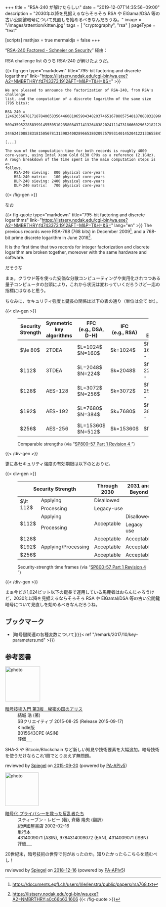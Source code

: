 +++
title = "RSA-240 が解けたらしい"
date =  "2019-12-07T14:35:56+09:00"
description = "2030年以降を見据えるならそろそろ RSA や ElGamal/DSA 等の古い公開鍵暗号について見直しを始めるべきなんだろうね。"
image = "/images/attention/kitten.jpg"
tags = [ "cryptography", "rsa" ]
pageType = "text"

[scripts]
  mathjax = true
  mermaidjs = false
+++

“[RSA-240 Factored - Schneier on Security](https://www.schneier.com/blog/archives/2019/12/rsa-240_factore.html)” 経由：

RSA challenge list のうち RSA-240 が解けたようだ。

{{< fig-gen type="markdown" title="795-bit factoring and discrete logarithms" link="https://listserv.nodak.edu/cgi-bin/wa.exe?A2=NMBRTHRY;fd743373.1912&FT=M&P=T&H=&S=" >}}

```
We are pleased to announce the factorization of RSA-240, from RSA's challenge
list, and the computation of a discrete logarithm of the same size (795 bits):

RSA-240 = 124620366781718784065835044608106590434820374651678805754818788883289666801188210855036039570272508747509864768438458621054865537970253930571891217684318286362846948405301614416430468066875699415246993185704183030512549594371372159029236099
        = 509435952285839914555051023580843714132648382024111473186660296521821206469746700620316443478873837606252372049619334517
        * 244624208838318150567813139024002896653802092578931401452041221336558477095178155258218897735030590669041302045908071447

[...]

The sum of the computation time for both records is roughly 4000
core-years, using Intel Xeon Gold 6130 CPUs as a reference (2.1GHz).
A rough breakdown of the time spent in the main computation steps is as
follows.
    RSA-240 sieving:  800 physical core-years
    RSA-240 matrix:   100 physical core-years
    DLP-240 sieving: 2400 physical core-years
    DLP-240 matrix:   700 physical core-years
```

{{< /fig-gen >}}

なお

{{< fig-quote type="markdown" title="795-bit factoring and discrete logarithms" link="https://listserv.nodak.edu/cgi-bin/wa.exe?A2=NMBRTHRY;fd743373.1912&FT=M&P=T&H=&S=" lang="en" >}}
The previous records were RSA-768 (768 bits) in December 2009[^rsa2], and a 768-bit prime discrete logarithm in June 2016[^rsa3].

It is the first time that two records for integer factorization and discrete
logarithm are broken together, moreover with the same hardware and software.

[^rsa2]: https://documents.epfl.ch/users/l/le/lenstra/public/papers/rsa768.txt
[^rsa3]: https://listserv.nodak.edu/cgi-bin/wa.exe?A2=NMBRTHRY;a0c66b63.1606
{{< /fig-quote >}}

だそうな

まぁ，クラウド等を使った安価な分散コンピューティングや実用化されつつある量子コンピュータの台頭により，これから状況は変わっていくだろうけど一応の指標にはなると思う。

ちなみに，セキュリティ強度と鍵長の関係は以下の表の通り（単位は全て bit）。

{{< div-gen >}}
<figure lang="en">
<style>
main table.nist2 th  {
  vertical-align:middle;
  text-align: center;
}
main table.nist2 td  {
  vertical-align:middle;
  text-align: center;
}
</style>
<table class="nist2">
<thead>
<tr>
<th>Security<br>Strength</th>
<th>Symmetric<br> key<br> algorithms</th>
<th>FFC<br>(e.g., DSA, D-H)</th>
<th>IFC<br>(e.g., RSA)</th>
<th>ECC<br>(e.g., ECDSA)</th>
</tr>
</thead>
<tbody>
<tr><td> $\le 80$ </td><td>2TDEA</td><td> $L=1024$ <br> $N=160$ </td><td> $k=1024$ </td> <td> $f = 160\text{ - }223$ </td></tr>
<tr><td> $112$ </td><td>3TDEA</td><td> $L=2048$ <br> $N=224$ </td><td>$k=2048$</td> <td>$f = 224\text{ - }255$</td></tr>
<tr><td> $128$ </td><td>AES-128</td><td> $L=3072$ <br> $N=256$ </td><td>$k=3072$</td> <td>$f = 256\text{ - }383$</td></tr>
<tr><td> $192$ </td><td>AES-192</td><td> $L=7680$ <br> $N=384$ </td><td>$k=7680$</td> <td>$f = 384\text{ - }511$</td></tr>
<tr><td> $256$ </td><td>AES-256</td><td> $L=15360$ <br> $N=512$ </td><td>$k=15360$</td><td>$f=512+$</td></tr>
</tbody>
</table>
<figcaption>Comparable strengths (via <q><a href='https://doi.org/10.6028/NIST.SP.800-57pt1r4'>SP800-57 Part 1 Revision 4 <sup><i class='far fa-file-pdf'></i></sup></a></q>)</figcaption>
</figure>
{{< /div-gen >}}

更に各セキュリティ強度の有効期限は以下のとおりだ。

{{< div-gen >}}
<figure lang='en'>
<style>
main table.nist4 th  {
  vertical-align:middle;
  text-align: center;
}
main table.nist4 td  {
  vertical-align:middle;
  text-align: center;
}
</style>
<table class="nist4">
<thead>
<tr>
<th colspan='2'>Security Strength</th>
<th>Through<br> 2030</th>
<th>2031 and<br> Beyond</th>
</tr>
</thead>
<tbody>
<tr><td rowspan='2'>$\lt 112$</td><td>Applying</td>  <td colspan='2'>Disallowed</td></tr>
<tr>                              <td>Processing</td><td colspan='2'>Legacy-use</td></tr>
<tr><td rowspan='2'>$112$</td>    <td>Applying</td>  <td rowspan='2'>Acceptable</td><td>Disallowed</td></tr>
<tr>                              <td>Processing</td>                               <td>Legacy use</td></tr>

<tr><td>$128$</td>                <td rowspan='3'>Applying/Processing</td><td>Acceptable</td><td>Acceptable</td></tr>
<tr><td>$192$</td>                                   <td>Acceptable</td><td>Acceptable</td></tr>
<tr><td>$256$</td>                                   <td>Acceptable</td><td>Acceptable</td></tr>
</tbody>
</table>
<figcaption>Security-strength time frames (via <q><a href='https://doi.org/10.6028/NIST.SP.800-57pt1r4'>SP800-57 Part 1 Revision 4 <sup><i class='far fa-file-pdf'></i></sup></a></q>)</figcaption>
</figure>
{{< /div-gen >}}

まぁ今どき1,024ビット以下の鍵長で運用している馬鹿者はおらんじゃろうけど，2030年以降を見据えるならそろそろ RSA や ElGamal/DSA 等の古い公開鍵暗号について見直しを始めるべきなんだろうね。

## ブックマーク

- [暗号鍵関連の各種変数について]({{< ref "/remark/2017/10/key-parameters.md" >}})

## 参考図書

<div class="hreview">
  <div class="photo"><a class="item url" href="https://www.amazon.co.jp/dp/B015643CPE?tag=baldandersinf-22&linkCode=ogi&th=1&psc=1"><img src="https://m.media-amazon.com/images/I/51t6yHHVwEL._SL160_.jpg" width="113" alt="photo"></a></div>
  <dl class="fn">
    <dt><a href="https://www.amazon.co.jp/dp/B015643CPE?tag=baldandersinf-22&linkCode=ogi&th=1&psc=1">暗号技術入門 第3版　秘密の国のアリス</a></dt>
    <dd>結城 浩 (著)</dd>
    <dd>SBクリエイティブ 2015-08-25 (Release 2015-09-17)</dd>
    <dd>Kindle版</dd>
    <dd>B015643CPE (ASIN)</dd>
    <dd>評価<abbr class="rating fa-sm" title="5">&nbsp;<i class="fas fa-star"></i>&nbsp;<i class="fas fa-star"></i>&nbsp;<i class="fas fa-star"></i>&nbsp;<i class="fas fa-star"></i>&nbsp;<i class="fas fa-star"></i></abbr></dd>
  </dl>
  <p class="description">SHA-3 や Bitcoin/Blockchain など新しい知見や技術要素を大幅追加。暗号技術を使うだけならこれ1冊でとりあえず無問題。</p>
  <p class="powered-by">reviewed by <a href='#maker' class='reviewer'>Spiegel</a> on <abbr class="dtreviewed" title="2015-09-20">2015-09-20</abbr> (powered by <a href="https://affiliate.amazon.co.jp/assoc_credentials/home">PA-APIv5</a>)</p>
</div>

<div class="hreview">
  <div class="photo"><a class="item url" href="https://www.amazon.co.jp/dp/4314009071?tag=baldandersinf-22&linkCode=ogi&th=1&psc=1"><img src="https://m.media-amazon.com/images/I/51ZRZ62WKCL._SL160_.jpg" width="108" alt="photo"></a></div>
  <dl class="fn">
    <dt><a href="https://www.amazon.co.jp/dp/4314009071?tag=baldandersinf-22&linkCode=ogi&th=1&psc=1">暗号化 プライバシーを救った反乱者たち</a></dt>
    <dd>スティーブン・レビー (著), 斉藤 隆央 (翻訳)</dd>
    <dd>紀伊國屋書店 2002-02-16</dd>
    <dd>単行本</dd>
    <dd>4314009071 (ASIN), 9784314009072 (EAN), 4314009071 (ISBN)</dd>
    <dd>評価<abbr class="rating fa-sm" title="5">&nbsp;<i class="fas fa-star"></i>&nbsp;<i class="fas fa-star"></i>&nbsp;<i class="fas fa-star"></i>&nbsp;<i class="fas fa-star"></i>&nbsp;<i class="fas fa-star"></i></abbr></dd>
  </dl>
  <p class="description">20世紀末，暗号技術の世界で何があったのか。知りたかったらこちらを読むべし！</p>
  <p class="powered-by">reviewed by <a href='#maker' class='reviewer'>Spiegel</a> on <abbr class="dtreviewed" title="2018-12-16">2018-12-16</abbr> (powered by <a href="https://affiliate.amazon.co.jp/assoc_credentials/home">PA-APIv5</a>)</p>
</div>
